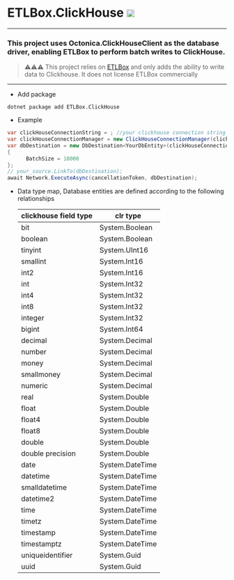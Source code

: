 # ETLBox.ClickHouse <a href="https://www.nuget.org/packages/ETLBox.ClickHouse"><img src="http://img.shields.io/nuget/v/ETLBox.ClickHouse.svg?style=flat-square" alt=NuGet version height=18></a>

----

### This project uses Octonica.ClickHouseClient as the database driver, enabling ETLBox to perform batch writes to ClickHouse.

> ⚠️⚠️⚠️ This project relies on <a href=https://www.etlbox.net/>ETLBox</a> and only adds the ability to write data to Clickhouse. It does not license ETLBox commercially

----
- Add package
```shell
dotnet package add ETLBox.ClickHouse
```
- Example
```c#
var clickHouseConnectionString = ; //your clickhouse connection string 
var clickHouseConnectionManager = new ClickHouseConnectionManager(clickHouseConnectionString);
var dbDestination = new DbDestination<YourDbEntity>(clickHouseConnectionManager, your_table_name)
{
      BatchSize = 10000
};
// your_source.LinkTo(dbDestination);
await Network.ExecuteAsync(cancellationToken, dbDestination);
```

- Data type map, Database entities are defined according to the following relationships

  | clickhouse field type | clr type |
  |--------|--------|
  | bit  | System.Boolean  |
  | boolean  | System.Boolean  |
  |  tinyint | System.UInt16  |
  | smallint  | System.Int16  |
  | int2  |  System.Int16 |
  | int  | System.Int32  |
  |  int4 | System.Int32  |
  | int8  | System.Int32  |
  | integer  |  System.Int32 |
  | bigint  | System.Int64  |
  | decimal  | System.Decimal  |
  |  number | System.Decimal  |
  | money  | System.Decimal  |
  |  smallmoney | System.Decimal  |
  | numeric  | System.Decimal  |
  | real  |  System.Double |
  |  float | System.Double  |
  | float4  | System.Double |
  | float8  | System.Double  |
  | double  | System.Double  |
  | double precision  | System.Double  |
  | date  | System.DateTime  |
  |  datetime |  System.DateTime |
  | smalldatetime  | System.DateTime  |
  |  datetime2 | System.DateTime  |
  | time  | System.DateTime  |
  | timetz  | System.DateTime  |
  | timestamp  | System.DateTime  |
  |  timestamptz |  System.DateTime |
  |  uniqueidentifier | System.Guid  |
  | uuid  | System.Guid  |

